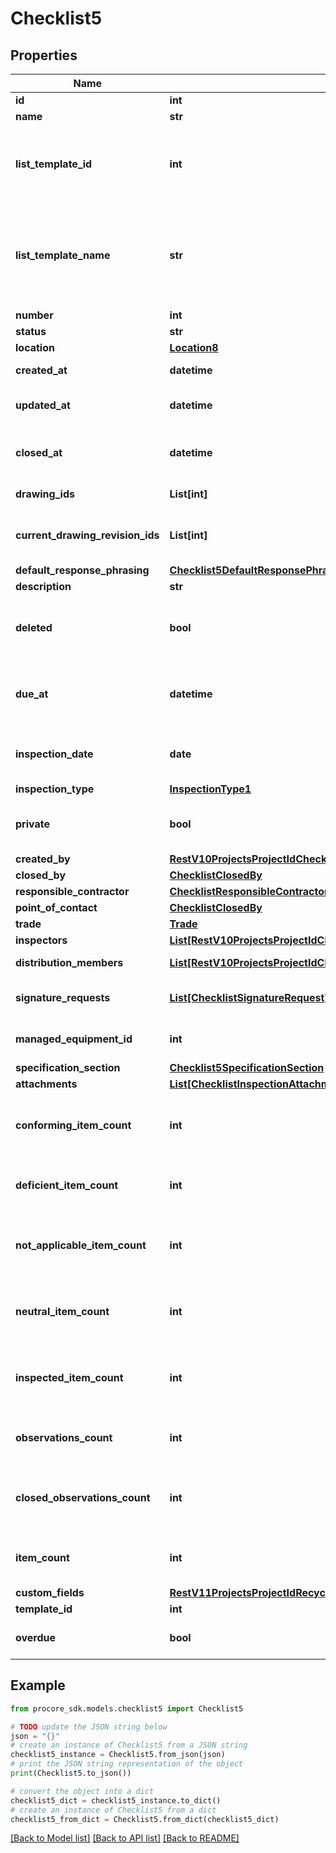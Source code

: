 # Checklist5


## Properties

Name | Type | Description | Notes
------------ | ------------- | ------------- | -------------
**id** | **int** | ID | [optional] 
**name** | **str** | Name | [optional] 
**list_template_id** | **int** | Checklist Template ID from which this Checklist was created | [optional] 
**list_template_name** | **str** | Current name of the Checklist Template from which this Checklist was created | [optional] 
**number** | **int** | Number | [optional] 
**status** | **str** | Status | [optional] 
**location** | [**Location8**](Location8.md) |  | [optional] 
**created_at** | **datetime** | Timestamp of creation | [optional] 
**updated_at** | **datetime** | Timestamp of last update | [optional] 
**closed_at** | **datetime** | Timestamp of when inspection was closed | [optional] 
**drawing_ids** | **List[int]** | Array of Drawing IDs | [optional] 
**current_drawing_revision_ids** | **List[int]** | Array of Current Drawing Revision IDs | [optional] 
**default_response_phrasing** | [**Checklist5DefaultResponsePhrasing**](Checklist5DefaultResponsePhrasing.md) |  | [optional] 
**description** | **str** | Description | [optional] 
**deleted** | **bool** | Indicates whether this Checklist has been deleted | [optional] 
**due_at** | **datetime** | Timestamp indicating when the Inspection is due | [optional] 
**inspection_date** | **date** | Date that the inspection was performed | [optional] 
**inspection_type** | [**InspectionType1**](InspectionType1.md) |  | [optional] 
**private** | **bool** | Indicates whether this Checklist is private | [optional] 
**created_by** | [**RestV10ProjectsProjectIdChecklistListTemplatesPost201ResponseAllOfCreatedBy**](RestV10ProjectsProjectIdChecklistListTemplatesPost201ResponseAllOfCreatedBy.md) |  | [optional] 
**closed_by** | [**ChecklistClosedBy**](ChecklistClosedBy.md) |  | [optional] 
**responsible_contractor** | [**ChecklistResponsibleContractor**](ChecklistResponsibleContractor.md) |  | [optional] 
**point_of_contact** | [**ChecklistClosedBy**](ChecklistClosedBy.md) |  | [optional] 
**trade** | [**Trade**](Trade.md) |  | [optional] 
**inspectors** | [**List[RestV10ProjectsProjectIdChecklistListTemplatesPost201ResponseAllOfCreatedBy]**](RestV10ProjectsProjectIdChecklistListTemplatesPost201ResponseAllOfCreatedBy.md) | Inspectors | [optional] 
**distribution_members** | [**List[RestV10ProjectsProjectIdChecklistListTemplatesPost201ResponseAllOfCreatedBy]**](RestV10ProjectsProjectIdChecklistListTemplatesPost201ResponseAllOfCreatedBy.md) | Distribution Members | [optional] 
**signature_requests** | [**List[ChecklistSignatureRequest]**](ChecklistSignatureRequest.md) | Checklist Signature Requests | [optional] 
**managed_equipment_id** | **int** | Managed Equipment ID | [optional] 
**specification_section** | [**Checklist5SpecificationSection**](Checklist5SpecificationSection.md) |  | [optional] 
**attachments** | [**List[ChecklistInspectionAttachment]**](ChecklistInspectionAttachment.md) | Attachments | [optional] 
**conforming_item_count** | **int** | Number of Checklist Items with a status of &#x60;yes&#x60; | [optional] 
**deficient_item_count** | **int** | Number of Checklist Items with a status of &#x60;no&#x60; | [optional] 
**not_applicable_item_count** | **int** | Number of Checklist Items with a status of &#x60;n/a&#x60; | [optional] 
**neutral_item_count** | **int** | Number of Checklist Items with a status of &#x60;neutral&#x60; | [optional] 
**inspected_item_count** | **int** | Number of Checklist Items that have been inspected | [optional] 
**observations_count** | **int** | Number of Observations from this Checklist | [optional] 
**closed_observations_count** | **int** | Number of closed Observations pertaining to the Checklist | [optional] 
**item_count** | **int** | Number of Checklist Items within the Checklist | [optional] 
**custom_fields** | [**RestV11ProjectsProjectIdRecycleBinIncidentsWitnessStatementsGet200ResponseInnerCustomFields**](RestV11ProjectsProjectIdRecycleBinIncidentsWitnessStatementsGet200ResponseInnerCustomFields.md) |  | [optional] 
**template_id** | **int** | Template ID | [optional] 
**overdue** | **bool** | Checklist List overdue flag | [optional] 

## Example

```python
from procore_sdk.models.checklist5 import Checklist5

# TODO update the JSON string below
json = "{}"
# create an instance of Checklist5 from a JSON string
checklist5_instance = Checklist5.from_json(json)
# print the JSON string representation of the object
print(Checklist5.to_json())

# convert the object into a dict
checklist5_dict = checklist5_instance.to_dict()
# create an instance of Checklist5 from a dict
checklist5_from_dict = Checklist5.from_dict(checklist5_dict)
```
[[Back to Model list]](../README.md#documentation-for-models) [[Back to API list]](../README.md#documentation-for-api-endpoints) [[Back to README]](../README.md)


